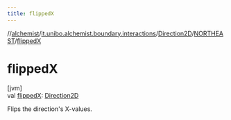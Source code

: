```yaml
---
title: flippedX
---
```

//[alchemist](../../../../index.html)/[it.unibo.alchemist.boundary.interactions](../../index.html)/[Direction2D](../index.html)/[NORTHEAST](index.html)/[flippedX](flipped-x.html)



# flippedX



[jvm]\
val [flippedX](flipped-x.html): [Direction2D](../index.html)



Flips the direction's X-values.




